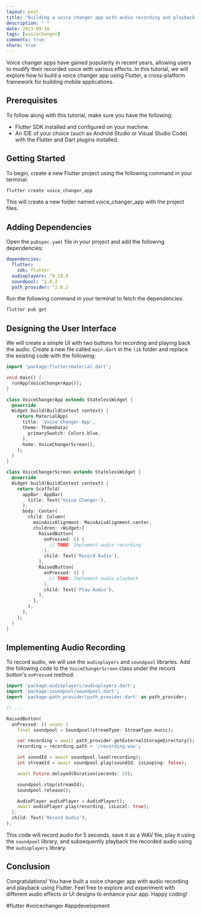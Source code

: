```yaml
---
layout: post
title: "Building a voice changer app with audio recording and playback in Flutter"
description: " "
date: 2023-09-18
tags: [voicechanger]
comments: true
share: true
---
```


Voice changer apps have gained popularity in recent years, allowing users to modify their recorded voice with various effects. In this tutorial, we will explore how to build a voice changer app using Flutter, a cross-platform framework for building mobile applications.

## Prerequisites
To follow along with this tutorial, make sure you have the following:
- Flutter SDK installed and configured on your machine.
- An IDE of your choice (such as Android Studio or Visual Studio Code) with the Flutter and Dart plugins installed.

## Getting Started
To begin, create a new Flutter project using the following command in your terminal:
```bash
flutter create voice_changer_app
```
This will create a new folder named voice_changer_app with the project files.

## Adding Dependencies
Open the `pubspec.yaml` file in your project and add the following dependencies:

```yaml
dependencies:
  flutter:
    sdk: flutter
  audioplayers: ^0.19.0
  soundpool: ^2.0.2
  path_provider: ^2.0.2
```

Run the following command in your terminal to fetch the dependencies:
```bash
flutter pub get
```

## Designing the User Interface
We will create a simple UI with two buttons for recording and playing back the audio. Create a new file called `main.dart` in the `lib` folder and replace the existing code with the following:

```dart
import 'package:flutter/material.dart';

void main() {
  runApp(VoiceChangerApp());
}

class VoiceChangerApp extends StatelessWidget {
  @override
  Widget build(BuildContext context) {
    return MaterialApp(
      title: 'Voice Changer App',
      theme: ThemeData(
        primarySwatch: Colors.blue,
      ),
      home: VoiceChangerScreen(),
    );
  }
}

class VoiceChangerScreen extends StatelessWidget {
  @override
  Widget build(BuildContext context) {
    return Scaffold(
      appBar: AppBar(
        title: Text('Voice Changer'),
      ),
      body: Center(
        child: Column(
          mainAxisAlignment: MainAxisAlignment.center,
          children: <Widget>[
            RaisedButton(
              onPressed: () {
                // TODO: Implement audio recording
              },
              child: Text('Record Audio'),
            ),
            RaisedButton(
              onPressed: () {
                // TODO: Implement audio playback
              },
              child: Text('Play Audio'),
            ),
          ],
        ),
      ),
    );
  }
}
```

## Implementing Audio Recording
To record audio, we will use the `audioplayers` and `soundpool` libraries. Add the following code to the `VoiceChangerScreen` class under the record button's `onPressed` method:

```dart
import 'package:audioplayers/audioplayers.dart';
import 'package:soundpool/soundpool.dart';
import 'package:path_provider/path_provider.dart' as path_provider;

// ...

RaisedButton(
  onPressed: () async {
    final soundpool = Soundpool(streamType: StreamType.music);

    var recording = await path_provider.getExternalStorageDirectory();
    recording = recording.path + '/recording.wav';

    int soundId = await soundpool.load(recording);
    int streamId = await soundpool.play(soundId, isLooping: false);

    await Future.delayed(Duration(seconds: 5));

    soundpool.stop(streamId);
    soundpool.release();

    AudioPlayer audioPlayer = AudioPlayer();
    await audioPlayer.play(recording, isLocal: true);
  },
  child: Text('Record Audio'),
),
```

This code will record audio for 5 seconds, save it as a WAV file, play it using the `soundpool` library, and subsequently playback the recorded audio using the `audioplayers` library.

## Conclusion
Congratulations! You have built a voice changer app with audio recording and playback using Flutter. Feel free to explore and experiment with different audio effects or UI designs to enhance your app. Happy coding!

#flutter #voicechanger #appdevelopment